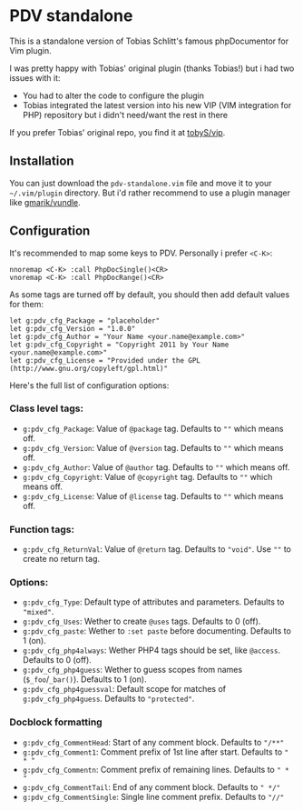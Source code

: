 # PDV standalone

This is a standalone version of Tobias Schlitt's famous phpDocumentor for Vim plugin.

I was pretty happy with Tobias' original plugin (thanks Tobias!) but i had two issues
with it:

 * You had to alter the code to configure the plugin
 * Tobias integrated the latest version into his new VIP (VIM integration for PHP)
repository but i didn't need/want the rest in there

If you prefer Tobias' original repo, you find it at [tobyS/vip](https://github.com/tobyS/vip).

## Installation

You can just download the `pdv-standalone.vim` file and move it to your `~/.vim/plugin`
directory. But i'd rather recommend to use a plugin manager like [gmarik/vundle](https://github.com/gmarik/vundle).

## Configuration

It's recommended to map some keys to PDV. Personally i prefer `<C-K>`:

```vim
nnoremap <C-K> :call PhpDocSingle()<CR>
vnoremap <C-K> :call PhpDocRange()<CR>
```

As some tags are turned off by default, you should then add default values
for them:

```vim
let g:pdv_cfg_Package = "placeholder"
let g:pdv_cfg_Version = "1.0.0"
let g:pdv_cfg_Author = "Your Name <your.name@example.com>"
let g:pdv_cfg_Copyright = "Copyright 2011 by Your Name <your.name@example.com>"
let g:pdv_cfg_License = "Provided under the GPL (http://www.gnu.org/copyleft/gpl.html)"
```

Here's the full list of configuration options:

### Class level tags:

* `g:pdv_cfg_Package`: Value of `@package` tag. Defaults to `""` which means off.
* `g:pdv_cfg_Version`: Value of `@version` tag. Defaults to `""` which means off.
* `g:pdv_cfg_Author`: Value of `@author` tag. Defaults to `""` which means off.
* `g:pdv_cfg_Copyright`: Value of `@copyright` tag. Defaults to `""` which means off.
* `g:pdv_cfg_License`: Value of `@license` tag. Defaults to `""` which means off.

### Function tags:

* `g:pdv_cfg_ReturnVal`: Value of `@return` tag. Defaults to `"void"`. Use `""` to create no return tag.

### Options:

* `g:pdv_cfg_Type`: Default type of attributes and parameters. Defaults to `"mixed"`.
* `g:pdv_cfg_Uses`: Wether to create `@uses` tags. Defaults to 0 (off).
* `g:pdv_cfg_paste`: Wether to `:set paste` before documenting. Defaults to 1 (on).
* `g:pdv_cfg_php4always`: Wether PHP4 tags should be set, like `@access`. Defaults to 0 (off).
* `g:pdv_cfg_php4guess`: Wether to guess scopes from names (`$_foo`/`_bar()`). Defaults to 1 (on).
* `g:pdv_cfg_php4guessval`: Default scope for matches of `g:pdv_cfg_php4guess`. Defaults to `"protected"`.

### Docblock formatting

* `g:pdv_cfg_CommentHead`: Start of any comment block. Defaults to `"/**"`
* `g:pdv_cfg_Comment1`: Comment prefix of 1st line after start. Defaults to `" * "`
* `g:pdv_cfg_Commentn`: Comment prefix of remaining lines. Defaults to `" * "`
* `g:pdv_cfg_CommentTail`: End of any comment block. Defaults to `" */"`
* `g:pdv_cfg_CommentSingle`: Single line comment prefix. Defaults to `"//"`

